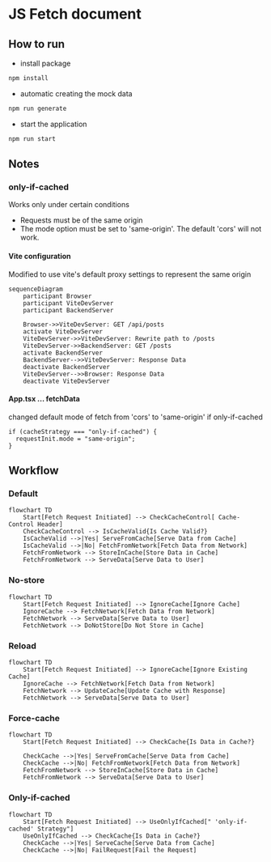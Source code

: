 # JS Fetch document

## How to run

- install package

```bash
npm install
```

- automatic creating the mock data

```bash
npm run generate
```

- start the application

```bash
npm run start
```

## Notes

### only-if-cached

Works only under certain conditions

- Requests must be of the same origin
- The mode option must be set to 'same-origin'. The default 'cors' will not work.

#### Vite configuration

Modified to use vite's default proxy settings to represent the same origin

```mermaid
sequenceDiagram
    participant Browser
    participant ViteDevServer
    participant BackendServer

    Browser->>ViteDevServer: GET /api/posts
    activate ViteDevServer
    ViteDevServer->>ViteDevServer: Rewrite path to /posts
    ViteDevServer->>BackendServer: GET /posts
    activate BackendServer
    BackendServer-->>ViteDevServer: Response Data
    deactivate BackendServer
    ViteDevServer-->>Browser: Response Data
    deactivate ViteDevServer
```

#### App.tsx ... fetchData

changed default mode of fetch from 'cors' to 'same-origin' if only-if-cached

```tsx
if (cacheStrategy === "only-if-cached") {
  requestInit.mode = "same-origin";
}
```

## Workflow

### Default

```mermaid
flowchart TD
    Start[Fetch Request Initiated] --> CheckCacheControl[ Cache-Control Header]
    CheckCacheControl --> IsCacheValid{Is Cache Valid?}
    IsCacheValid -->|Yes| ServeFromCache[Serve Data from Cache]
    IsCacheValid -->|No| FetchFromNetwork[Fetch Data from Network]
    FetchFromNetwork --> StoreInCache[Store Data in Cache]
    FetchFromNetwork --> ServeData[Serve Data to User]
```

### No-store

```mermaid
flowchart TD
    Start[Fetch Request Initiated] --> IgnoreCache[Ignore Cache]
    IgnoreCache --> FetchNetwork[Fetch Data from Network]
    FetchNetwork --> ServeData[Serve Data to User]
    FetchNetwork --> DoNotStore[Do Not Store in Cache]
```

### Reload

```mermaid
flowchart TD
    Start[Fetch Request Initiated] --> IgnoreCache[Ignore Existing Cache]
    IgnoreCache --> FetchNetwork[Fetch Data from Network]
    FetchNetwork --> UpdateCache[Update Cache with Response]
    FetchNetwork --> ServeData[Serve Data to User]
```

### Force-cache

```mermaid
flowchart TD
    Start[Fetch Request Initiated] --> CheckCache{Is Data in Cache?}

    CheckCache -->|Yes| ServeFromCache[Serve Data from Cache]
    CheckCache -->|No| FetchFromNetwork[Fetch Data from Network]
    FetchFromNetwork --> StoreInCache[Store Data in Cache]
    FetchFromNetwork --> ServeData[Serve Data to User]
```

### Only-if-cached

```mermaid
flowchart TD
    Start[Fetch Request Initiated] --> UseOnlyIfCached[" 'only-if-cached' Strategy"]
    UseOnlyIfCached --> CheckCache{Is Data in Cache?}
    CheckCache -->|Yes| ServeCache[Serve Data from Cache]
    CheckCache -->|No| FailRequest[Fail the Request]
```
